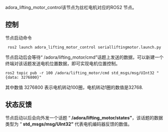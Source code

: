 adora_lifting_motor_control该节点为丝杠电机对应的ROS2 节点。

## 控制

节点启动命令

```
 ros2 launch adora_lifting_motor_control serialliftingmotor.launch.py
```

节点启动后会等待“ /adora/lifting_motor/cmd”话题上发送的数据，可以新建一个终端对该话题发送电机位置数据，即可实现电机位置控制。

```
ros2 topic pub -r 100 /adora/lifting_motor/cmd std_msgs/msg/UInt32 "{data: 3276800}"
```

其中数值 3276800 表示电机转动100圈，电机转动1圈的数值是32768.

## 状态反馈

节点启动以后会向外发一个话题 “ **/adora/lifting_motor/states”**，该话题的数据类型为 “ **std_msgs/msg/UInt32”**  代表电机编码器反馈的数值。



